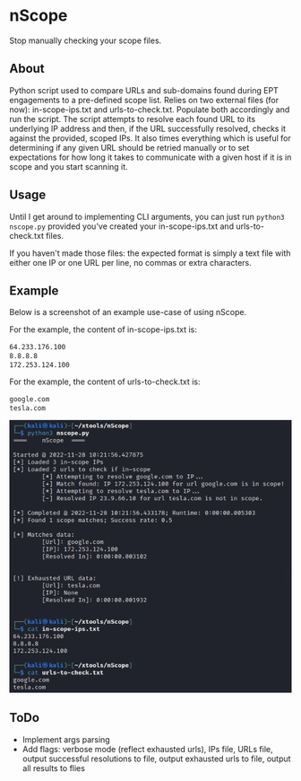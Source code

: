 # nScope
Stop manually checking your scope files.

## About
Python script used to compare URLs and sub-domains found during EPT engagements to a pre-defined scope list. Relies on two external files (for now): in-scope-ips.txt and urls-to-check.txt. Populate both accordingly and run the script. The script attempts to resolve each found URL to its underlying IP address and then, if the URL successfully resolved, checks it against the provided, scoped IPs. It also times everything which is useful for determining if any given URL should be retried manually or to set expectations for how long it takes to communicate with a given host if it is in scope and you start scanning it.

## Usage
Until I get around to implementing CLI arguments, you can just run `python3 nscope.py` provided you've created your in-scope-ips.txt and urls-to-check.txt files.

If you haven't made those files: the expected format is simply a text file with either one IP or one URL per line, no commas or extra characters.

## Example
Below is a screenshot of an example use-case of using nScope. 

For the example, the content of in-scope-ips.txt is:
```Text
64.233.176.100
8.8.8.8
172.253.124.100  
```

For the example, the content of urls-to-check.txt is:
```Text
google.com
tesla.com
```
![nScope example use](https://github.com/mox-folder/nScope/blob/main/nscopeExample.png)

## ToDo
- Implement args parsing
- Add flags: verbose mode (reflect exhausted urls), IPs file, URLs file, output successful resolutions to file, output exhausted urls to file, output all results to flies
